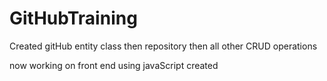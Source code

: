 # GitHubTraining

Created gitHub entity class 
then repository
then all other CRUD operations

now working on front end 
using javaScript created 
